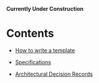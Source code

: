 **Currently Under Construction**

# Contents

- [How to write a template](./tutorials/how-to-write-a-template.md)

- [Specifications](./specifications/semantic-markdown-spec.md)

- [Architectural Decision Records](./adr/toc.md)
